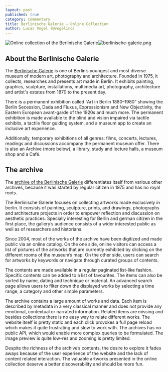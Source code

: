 ```yaml
---
layout: post
published: true
category: commentary
title: Berlinische Galerie — Online Collection
author: Lucas Vogel (@vogelino)
---
```


![Online collection of the Berlinische Galerie]({{site.baseurl}}/assets/berlinische-galerie.png)![berlinische-galerie.png]({{site.baseurl}}/assets/berlinische-galerie.png)


## About the Berlinische Galerie
The [Berlinische Galerie](https://www.berlinischegalerie.de/en/home/) is one of Berlin’s youngest and most diverse museum of modern art, photography and architecture. Founded in 1975, it collects, researches and presents art made in Berlin. It exhibits painting, graphics, sculpture, installations, multimedia art, photography, architecture and artist's estates from 1870 to the present day.

There is a  permanent exhibition called “Art in Berlin 1880–1980” showing the Berlin Secession, Dada and Fluxus, Expressionism and New Objectivity, the Eastern European avant-garde of the 1920s and much more. The permanent exhibition is made available to the blind and vision impaired via tactile exhibits, a tactile floor guiding system, and a museum app to create an inclusive art experience.

Additionally, temporary exhibitions of all genres: films, concerts, lectures, readings and discussions accompany the permanent museum offer. There is also an Archive (more below), a library, study and lecture halls, a museum shop and a Café.

## The archive
The [archive of the Berlinische Galerie](http://sammlung-online.berlinischegalerie.de/eMuseumPlus?service=StartPage) differentiates itself from various other archives, because it was started by regular citizen in 1975 and has no royal roots. 

The Berlinische Galerie focuses on collecting artworks made exclusively in berlin. It consists of painting, sculpture, prints, and drawings, photographs and architecture projects in order to empower reflection and discussion on aesthetic practices. Specially interesting for Berlin and german citizen in the first place, the gallery’s audience consists of a wider interested public as well as of researchers and historians. 

Since 2004, most of the works of the archive have been digitized and made public via an online catalog. On the one side, online visitors can access a list of pictures of the artworks that are currently exhibited by clicking on the different rooms of the museum’s map. On the other side, users can search for artworks by keywords or navigate through curated groups of contents.

The contents are made available in a regular paginated list-like fashion. Specific contents can be added to a list of favourites. The items can also be sorted by name, dating and technique or material. An advanced search page allows users to filter down the displayed works by selecting a time range, a category and other simple parameters.

The archive contains a large amount of works and data. Each item is described by metadata in a very classical manner and does not provide any emotional, contextual or narrated information. Related items are missing and besides collections there is no easy way to relate different works. The website itself is pretty static and each click provokes a full page reload which makes it quite frustrating and slow to work with. The archives has no public API, which would enable more complex queries to be formulated. The image preview is quite low-res and zooming is pretty limited.

Despite the richness of the archive’s contents, the desire to explore it fades aways because of the user experience of the website and the lack of content related interaction. The valuable artworks presented in the online collection deserve a better discoverability and should be more fun.
